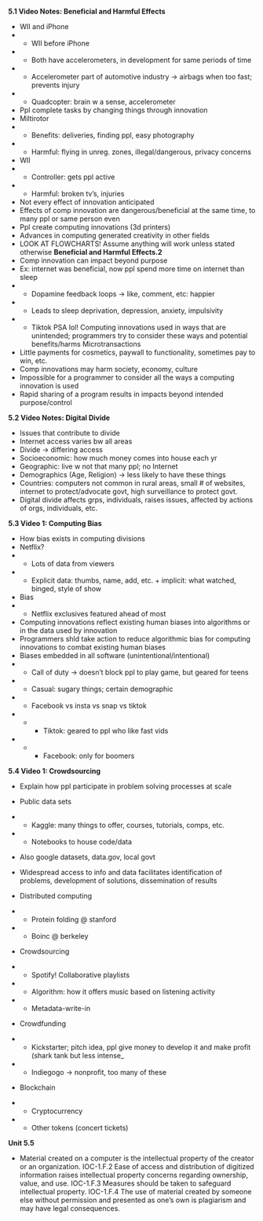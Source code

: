 
**5.1 Video Notes: Beneficial and Harmful Effects**
* WII and iPhone
* * WII before iPhone
* * Both have accelerometers, in development for same periods of time
* * Accelerometer part of automotive industry → airbags when too fast; prevents injury
* * Quadcopter: brain w a sense, accelerometer
* Ppl complete tasks by changing things through innovation
* Miltirotor
* * Benefits: deliveries, finding ppl, easy photography
* * Harmful: flying in unreg. zones, illegal/dangerous, privacy concerns
* WII
* * Controller: gets ppl active
* * Harmful: broken tv’s, injuries
* Not every effect of innovation anticipated
* Effects of comp innovation are dangerous/beneficial at the same time, to many ppl or same person even
* Ppl create computing innovations (3d printers)
* Advances in computing generated creativity in other fields
* LOOK AT FLOWCHARTS! Assume anything will work unless stated otherwise
**Beneficial and Harmful Effects.2**
* Comp innovation can impact beyond purpose
* Ex: internet was beneficial, now ppl spend more time on internet than sleep
* * Dopamine feedback loops → like, comment, etc: happier
* * Leads to sleep deprivation, depression, anxiety, impulsivity
* * Tiktok PSA lol!
Computing innovations used in ways that are unintended; programmers try to consider these ways and potential benefits/harms
Microtransactions
* Little payments for cosmetics, paywall to functionality, sometimes pay to win, etc.
* Comp innovations may harm society, economy, culture
* Impossible for a programmer to consider all the ways a computing innovation is used
* Rapid sharing of a program results in impacts beyond intended purpose/control


**5.2 Video Notes: Digital Divide**
* Issues that contribute to divide
* Internet access varies bw all areas
* Divide → differing access
* Socioeconomic: how much money comes into house each yr
* Geographic: live  w not that many ppl; no Internet
* Demographics (Age, Religion) → less likely to have these things
* Countries: computers not common in rural areas, small # of websites, internet to protect/advocate govt, high surveillance to protect govt.
* Digital divide affects grps, individuals, raises issues, affected by actions of orgs, individuals, etc.

**5.3 Video 1: Computing Bias**
* How bias exists in computing divisions
* Netflix?
* * Lots of data from viewers
* * Explicit data: thumbs, name, add, etc. + implicit: what watched, binged, style of show
* Bias
* * Netflix exclusives featured ahead of most
* Computing innovations reflect existing human biases into algorithms or in the data used by innovation
* Programmers shld take action to reduce algorithmic bias for computing innovations to combat existing human biases
* Biases embedded in all software (unintentional/intentional)
* * Call of duty → doesn’t block ppl to play game, but geared for teens
* * Casual: sugary things; certain demographic
* * Facebook vs insta vs snap vs tiktok
* * * Tiktok: geared to ppl who like fast vids
* * * Facebook: only for boomers

**5.4 Video 1: Crowdsourcing**
* Explain how ppl participate in problem solving processes at scale
* Public data sets
* * Kaggle: many things to offer, courses, tutorials, comps, etc.
* * Notebooks to house code/data
* Also google datasets, data.gov, local govt
* Widespread access to info and data facilitates identification of problems, development of solutions, dissemination of results
* Distributed computing
* * Protein folding @ stanford
* * Boinc @ berkeley

* Crowdsourcing
* * Spotify! Collaborative playlists
* * Algorithm: how it offers music based on listening activity
* * Metadata-write-in
* Crowdfunding
* * Kickstarter; pitch idea, ppl give money to develop it and make profit (shark tank but less intense_
* * Indiegogo → nonprofit, too many of these
* Blockchain
* * Cryptocurrency
* * Other tokens (concert tickets)

**Unit 5.5**
* Material created on a computer is the intellectual property of the creator or an organization. IOC-1.F.2 Ease of access and distribution of digitized information raises intellectual property concerns regarding ownership, value, and use. IOC-1.F.3 Measures should be taken to safeguard intellectual property. IOC-1.F.4 The use of material created by someone else without permission and presented as one’s own is plagiarism and may have legal consequences.
